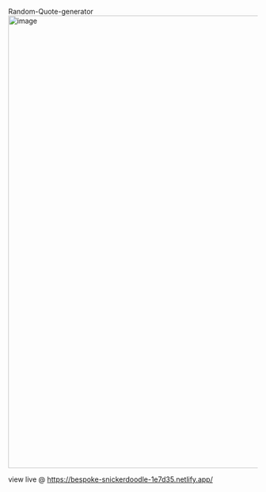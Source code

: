  Random-Quote-generator
 <img width="914" alt="image" src="https://user-images.githubusercontent.com/95211714/225588323-abddd9fa-410d-4d65-b7f7-5c9b2b6f6380.png">
 
 
view live @ https://bespoke-snickerdoodle-1e7d35.netlify.app/
